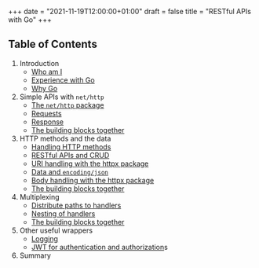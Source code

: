 +++
date = "2021-11-19T12:00:00+01:00"
draft = false
title = "RESTful APIs with Go"
+++

## Table of Contents

1. Introduction
	* [Who am I](introduction/whoami.md)
	* [Experience with Go](introduction/experience.md)
	* [Why Go](introduction/whygo.md)
2. Simple APIs with `net/http`
	* [The `net/http` package](nethttp/nethttp.md)
	* [Requests](nethttp/requests.md)
	* [Response](nethttp/response.md)
	* [The building blocks together](nethttp/buildingblocks.md)
3. HTTP methods and the data
	* [Handling HTTP methods](methods/methods.md)
	* [RESTful APIs and CRUD](methods/crud.md)
	* [URI handling with the httpx package](methods/uri.md)
	* [Data and `encoding/json`](methods/json.md)
	* [Body handling with the httpx package](methods/body.md)
	* [The building blocks together](methods/buildingblocks.md)
4. Multiplexing
	* [Distribute paths to handlers](multiplexing/multiplexing.md)
	* [Nesting of handlers](multiplexing/nesting.md)
	* [The building blocks together](multiplexing/buildingblocks.md)
5. Other useful wrappers
	* [Logging](wrappers/logging.md)
	* [JWT for authentication and authorization](wrappers/jwt.md)s
7. Summary
